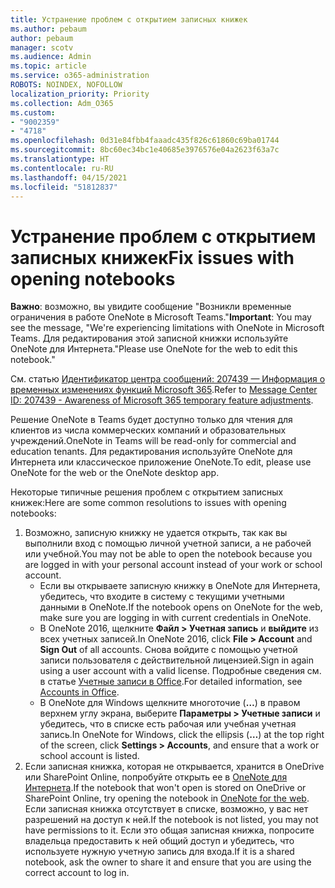 ```yaml
---
title: Устранение проблем с открытием записных книжек
ms.author: pebaum
author: pebaum
manager: scotv
ms.audience: Admin
ms.topic: article
ms.service: o365-administration
ROBOTS: NOINDEX, NOFOLLOW
localization_priority: Priority
ms.collection: Adm_O365
ms.custom:
- "9002359"
- "4718"
ms.openlocfilehash: 0d31e84fbb4faaadc435f826c61860c69ba01744
ms.sourcegitcommit: 8bc60ec34bc1e40685e3976576e04a2623f63a7c
ms.translationtype: HT
ms.contentlocale: ru-RU
ms.lasthandoff: 04/15/2021
ms.locfileid: "51812837"
---
```

# <a name="fix-issues-with-opening-notebooks"></a><span data-ttu-id="46168-102">Устранение проблем с открытием записных книжек</span><span class="sxs-lookup"><span data-stu-id="46168-102">Fix issues with opening notebooks</span></span>

<span data-ttu-id="46168-103">**Важно**: возможно, вы увидите сообщение "Возникли временные ограничения в работе OneNote в Microsoft Teams."</span><span class="sxs-lookup"><span data-stu-id="46168-103">**Important**: You may see the message, "We're experiencing limitations with OneNote in Microsoft Teams.</span></span> <span data-ttu-id="46168-104">Для редактирования этой записной книжки используйте OneNote для Интернета."</span><span class="sxs-lookup"><span data-stu-id="46168-104">Please use OneNote for the web to edit this notebook."</span></span>

<span data-ttu-id="46168-105">См. статью [Идентификатор центра сообщений: 207439 — Информация о временных изменениях функций Microsoft 365](https://admin.microsoft.com/Adminportal/Home?source=applauncher#MessageCenter?id=MC207439).</span><span class="sxs-lookup"><span data-stu-id="46168-105">Refer to [Message Center ID: 207439 - Awareness of Microsoft 365 temporary feature adjustments](https://admin.microsoft.com/Adminportal/Home?source=applauncher#MessageCenter?id=MC207439).</span></span>

<span data-ttu-id="46168-106">Решение OneNote в Teams будет доступно только для чтения для клиентов из числа коммерческих компаний и образовательных учреждений.</span><span class="sxs-lookup"><span data-stu-id="46168-106">OneNote in Teams will be read-only for commercial and education tenants.</span></span> <span data-ttu-id="46168-107">Для редактирования используйте OneNote для Интернета или классическое приложение OneNote.</span><span class="sxs-lookup"><span data-stu-id="46168-107">To edit, please use OneNote for the web or the OneNote desktop app.</span></span>

<span data-ttu-id="46168-108">Некоторые типичные решения проблем с открытием записных книжек:</span><span class="sxs-lookup"><span data-stu-id="46168-108">Here are some common resolutions to issues with opening notebooks:</span></span>

1. <span data-ttu-id="46168-109">Возможно, записную книжку не удается открыть, так как вы выполнили вход с помощью личной учетной записи, а не рабочей или учебной.</span><span class="sxs-lookup"><span data-stu-id="46168-109">You may not be able to open the notebook because you are logged in with your personal account instead of your work or school account.</span></span>
    - <span data-ttu-id="46168-110">Если вы открываете записную книжку в OneNote для Интернета, убедитесь, что входите в систему с текущими учетными данными в OneNote.</span><span class="sxs-lookup"><span data-stu-id="46168-110">If the notebook opens on OneNote for the web, make sure you are logging in with current credentials in OneNote.</span></span>
    - <span data-ttu-id="46168-111">В OneNote 2016, щелкните **Файл > Учетная запись** и **выйдите** из всех учетных записей.</span><span class="sxs-lookup"><span data-stu-id="46168-111">In OneNote 2016, click **File > Account** and **Sign Out** of all accounts.</span></span> <span data-ttu-id="46168-112">Снова войдите с помощью учетной записи пользователя с действительной лицензией.</span><span class="sxs-lookup"><span data-stu-id="46168-112">Sign in again using a user account with a valid license.</span></span> <span data-ttu-id="46168-113">Подробные сведения см. в статье [Учетные записи в Office](https://support.office.com/article/accounts-in-office-628ea040-f265-49de-b986-be09c3ebf8a9).</span><span class="sxs-lookup"><span data-stu-id="46168-113">For detailed information, see [Accounts in Office](https://support.office.com/article/accounts-in-office-628ea040-f265-49de-b986-be09c3ebf8a9).</span></span> 
    - <span data-ttu-id="46168-114">В OneNote для Windows щелкните многоточие (**…**) в правом верхнем углу экрана, выберите **Параметры > Учетные записи** и убедитесь, что в списке есть рабочая или учебная учетная запись.</span><span class="sxs-lookup"><span data-stu-id="46168-114">In OneNote for Windows, click the ellipsis (**…**) at the top right of the screen, click **Settings > Accounts**, and ensure that a work or school account is listed.</span></span> 
2. <span data-ttu-id="46168-115">Если записная книжка, которая не открывается, хранится в OneDrive или SharePoint Online, попробуйте открыть ее в [OneNote для Интернета](https://onenote.com).</span><span class="sxs-lookup"><span data-stu-id="46168-115">If the notebook that won't open is stored on OneDrive or SharePoint Online, try opening the notebook in [OneNote for the web](https://onenote.com).</span></span> <span data-ttu-id="46168-116">Если записная книжка отсутствует в списке, возможно, у вас нет разрешений на доступ к ней.</span><span class="sxs-lookup"><span data-stu-id="46168-116">If the notebook is not listed, you may not have permissions to it.</span></span> <span data-ttu-id="46168-117">Если это общая записная книжка, попросите владельца предоставить к ней общий доступ и убедитесь, что используете нужную учетную запись для входа.</span><span class="sxs-lookup"><span data-stu-id="46168-117">If it is a shared notebook, ask the owner to share it and ensure that you are using the correct account to log in.</span></span>
